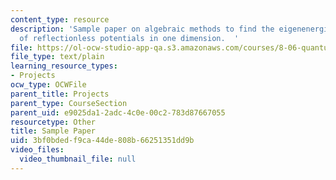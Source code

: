 ```yaml
---
content_type: resource
description: 'Sample paper on algebraic methods to find the eigenenergies and eigenstates
  of reflectionless potentials in one dimension.  '
file: https://ol-ocw-studio-app-qa.s3.amazonaws.com/courses/8-06-quantum-physics-iii-spring-2005/3bf0bdedf9ca44de808b66251351dd9b_SamplePaper.tex
file_type: text/plain
learning_resource_types:
- Projects
ocw_type: OCWFile
parent_title: Projects
parent_type: CourseSection
parent_uid: e9025da1-2adc-4c0e-00c2-783d87667055
resourcetype: Other
title: Sample Paper
uid: 3bf0bded-f9ca-44de-808b-66251351dd9b
video_files:
  video_thumbnail_file: null
---
```

